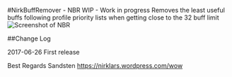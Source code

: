#NirkBuffRemover - NBR
WIP - Work in progress
Removes the least useful buffs following profile priority lists when getting close to the 32 buff limit
![Screenshot of NBR](https://github.com/DuduSandsten/NBR/screenshot.png)

##Change Log

2017-06-26
First release 

Best Regards
Sandsten
https://nirklars.wordpress.com/wow